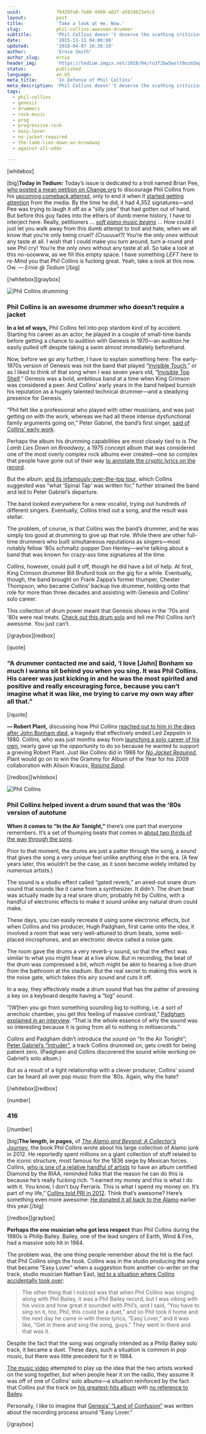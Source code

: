 ```yaml
---
uuid:             70420fa0-7e86-4408-a82f-a5024623e5c5
layout:           post
title:            'Take a look at me. Now.'
slug:             phil-collins-awesome-drummer
subtitle:         'Phil Collins doesn''t deserve the scathing criticism he receives—he''s one of the most creative minds in rock history, and he''s an amazing drummer. Really.'
date:             '2015-11-11 04:00:00'
updated:          '2018-04-07 16:36:19'
author:           'Ernie Smith'
author_slug:      ernie
header_img:       'https://tedium.imgix.net/2018/04/ro3f2bw5wslt8ozm3epu.gif'
status:           published
language:         en_US
meta_title:       'In Defense of Phil Collins'
meta_description: 'Phil Collins doesn''t deserve the scathing criticism he receives—he''s one of the most creative minds in rock history, and he''s an amazing drummer. Really.'
tags:
  - phil-collins
  - genesis
  - drummers
  - rock-music
  - prog
  - progressive-rock
  - easy-lover
  - no-jacket-required
  - the-lamb-lies-down-on-broadway
  - against-all-odds

---
```


[whitebox]

[big]**Today in Tedium:** Today’s issue is dedicated to a troll named Brian Pee, [who posted a mean petition on Change.org](https://www.change.org/p/united-nations-phil-collins-must-be-stopped) to discourage Phil Collins from his [upcoming comeback attempt](http://www.rollingstone.com/music/news/phil-collins-plotting-comeback-i-am-no-longer-retired-20151028), only to end it when it [started getting attention](http://mashable.com/2015/11/03/no-more-phil-collins-petition/) from the media. By the time he did, it had 4,352 signatures—and Pee was trying to laugh it off as a “silly joke” that had gotten out of hand. But before this guy fades into the ethers of dumb meme history, I have to interject here. Really, petitioners ... [*soft piano music begins*](https://www.youtube.com/watch?v=bSWDHN2b7Us) … How could I just let you walk away from this dumb attempt to troll and hate, when we all know that you’re only being cruel? *(Cruuuuel?)* You’re the only *ones* without any taste at all. I wish that I could make you turn around, *turn* a-round and see Phil cry! You’re the only *ones* without any taste at all. So take a look at this no-ooowww, as we fill this empty space. I have something *LEFT* here to re-Mind you that Phil Collins is fucking great. Yeah, take a look at this now. Ow. *— Ernie @ Tedium* [/big]

[/whitebox][graybox]

![Phil Collins drumming](https://tedium.imgix.net/2018/04/gqpfpfxnabxzevc2klkq.jpg)

### Phil Collins is an awesome drummer who doesn’t require a jacket

**In a lot of ways,** Phil Collins fell into pop stardom kind of by accident. Starting his career as an actor, he played in a couple of small-time bands before getting a chance to audition with Genesis in 1970—an audition he easily pulled off despite taking a swim almost immediately beforehand.

Now, before we go any further, I have to explain something here: The early-1970s version of Genesis was not the band that played “[Invisible Touch](https://www.youtube.com/watch?v=pW68T84RLHw),” or as I liked to think of that song when I was seven years old, “[Invisible Top Shelf](http://www.kissthisguy.com/she-seems-to-have-an-invisible-top-shelf-misheard-48379.htm).” Genesis was a bold, ambitious band at a time when King Crimson was considered a peer. And Collins’ early years in the band helped burnish his reputation as a hugely talented technical drummer—and a steadying presence for Genesis.

“Phil felt like a professional who played with other musicians, and was just getting on with the work, whereas we had all these intense dysfunctional family arguments going on,” Peter Gabriel, the band’s first singer, [said of Collins’ early work](http://www.telegraph.co.uk/culture/music/music-news/11121822/Genesis-interview-We-were-hated.html).

Perhaps the album his drumming capabilities are most closely tied to is *The Lamb Lies Down on Broadway*, a 1975 concept album that was considered one of the most overly complex rock albums ever created—one so complex that people have gone out of their way [to annotate the cryptic lyrics on the record](http://www.bloovis.com/music/lamb.html).

But the album, [and its infamously over-the-top tour](http://www.newyorker.com/culture/culture-desk/the-ulysses-of-concept-albums), which Collins suggested was “what ‘Spinal Tap’ was written for,” further strained the band and led to Peter Gabriel’s departure.

The band looked everywhere for a new vocalist, trying out hundreds of different singers. Eventually, Collins tried out a song, and the result was stellar.

The problem, of course, is that Collins was the band’s drummer, and he was simply too good at drumming to give up that role. While there are other full-time drummers who built simultaneous reputations as singers—most notably fellow ‘80s schmaltz-popper Don Henley—we’re talking about a band that was known for crazy-ass time signatures at the time.

Collins, however, could pull it off, though he did have a bit of help. At first, King Crimson drummer Bill Bruford took on the gig for a while. Eventually, though, the band brought on Frank Zappa’s former thumper, Chester Thompson, who became Collins’ backup live drummer, holding onto that role for more than three decades and assisting with Genesis and Collins’ solo career.

This collection of drum power meant that Genesis shows in the ‘70s and ‘80s were real treats. [Check out this drum solo](https://www.youtube.com/watch?v=tvguArOAcpA) and tell me Phil Collins isn’t awesome. You just can’t.

[/graybox][redbox]

[quote]
### “A drummer contacted me and said, ‘I love [John] Bonham so much I wanna sit behind you when you sing. It was Phil Collins. His career was just kicking in and he was the most spirited and positive and really encouraging force, because you can’t imagine what it was like, me trying to carve my own way after all that.”
[/quote]

**— Robert Plant,** discussing how Phil Collins [reached out to him in the days after John Bonham died](http://www.blabbermouth.net/news/robert-plant-credits-phil-collins-for-solo-career-direction/), a tragedy that effectively ended Led Zeppelin in 1980. Collins, who was just months away from [launching a solo career of his own](http://amzn.to/1L9qjrb), nearly gave up the opportunity to do so because he wanted to support a grieving Robert Plant. Just like Collins did in 1986 for [*No Jacket Required*](http://amzn.to/20LrTLH), Plant would go on to win the Grammy for Album of the Year for his 2009 collaboration with Alison Krauss, [*Raising Sand*](http://amzn.to/1PBnTbb).

[/redbox][whitebox]

![Phil Collins](https://tedium.imgix.net/2018/04/hhslgezaripi2jqegu4s--1-.gif)

### Phil Collins helped invent a drum sound that was the ‘80s version of autotune

**When it comes to “In the Air Tonight,”** there’s one part that everyone remembers.  It’s a set of thumping beats that comes in [about two thirds of the way through the song](https://youtu.be/YkADj0TPrJA?t=3m18s). 

Prior to that moment, the drums are just a patter through the song, a sound that gives the song a very unique feel unlike anything else in the era. (A few years later, this wouldn’t be the case, as it soon become widely imitated by numerous artists.)

The sound is a studio effect called “gated reverb,” an aired-out snare drum sound that sounds like it came from a synthesizer. It didn’t. The drum beat was actually made by a real snare drum, probably hit by Collins, with a handful of electronic effects to make it sound unlike any natural drum could make. 

These days, you can easily recreate it using some electronic effects, but when Collins and his producer, Hugh Padgham, first came onto the idea, it involved a room that was very well-attuned to drum beats, some well-placed microphones, and an electronic device called a noise gate.

The room gave the drums a very reverb-y sound, so that the effect was similar to what you might hear at a live show. But in recording, the beat of the drum was compressed a bit, which might be akin to hearing a live drum from the bathroom at the stadium. But the real secret to making this work is the noise gate, which takes this airy sound and cuts it off.

In a way, they effectively made a drum sound that has the patter of pressing a key on a keyboard despite having a “big” sound.

“[W]hen you go from something sounding big to nothing, i.e. a sort of anechoic chamber, you get this feeling of massive contrast,” [Padgham explained in an interview](http://www.musicradar.com/news/drums/classic-drum-sounds-in-the-air-tonight-590970). “That is the whole essence of why the sound was so interesting because it is going from all to nothing in milliseconds.”

Collins and Padgham didn’t introduce the sound on “In the Air Tonight”; [Peter Gabriel’s “Intruder”](https://www.youtube.com/watch?v=vAzUh_H7yV0), a track Collins drummed on, gets credit for being patient zero. (Padgham and Collins discovered the sound while working on Gabriel’s solo album.)

But as a result of a tight relationship with a clever producer, Collins’ sound can be heard all over pop music from the ‘80s. Again, why the hate?

[/whitebox][redbox]

[number]
### 416
[/number]

[big]**The length, in pages,** of [*The Alamo and Beyond: A Collector’s Journey*](http://amzn.to/1PnTrTj), the book Phil Collins wrote about his large collection of Alamo junk in 2012. He reportedly spent millions on a giant collection of stuff related to the iconic structure, most famous for the 1836 siege by Mexican forces. Collins, [who is one of a relative handful of artists](https://riaa.com/goldandplatinum.php?content_selector=top-diamond-awards) to have an album certified Diamond by the RIAA, reminded folks that the reason he can do this is because he’s really fucking rich. “I earned my money and this is what I do with it. You know, I don’t buy Ferraris. This is what I spend my money on. It’s part of my life,” [Collins told PRI in 2012](http://www.pri.org/stories/2014-06-27/phil-collins-more-drummer-singer-and-songwriter-hes-also-obsessed-alamo). Think that’s awesome? Here’s something even more awesome: [He donated it all back to the Alamo](http://www.history.com/news/phil-collins-has-always-remembered-the-alamo) earlier this year.[/big]

[/redbox][graybox]

**Perhaps the one musician who got less respect** than Phil Collins during the 1980s is Philip Bailey. Bailey, one of the lead singers of Earth, Wind & Fire, had a massive solo hit in 1984.

The problem was, the one thing people remember about the hit is the fact that Phil Collins sings the hook. Collins was in the studio producing the song that became “Easy Lover” when a suggestion from another co-writer on the track, studio musician Nathan East, [led to a situation where Collins accidentally took over](http://www.allmusic.com/blog/post/nathan-east-on-the-writing-recording-and-legacy-of-easy-lover):

> The other thing that I noticed was that when Phil Collins was singing along with Phil Bailey, it was a Phil Bailey record, but I was vibing with his voice and how great it sounded with Phil’s, and I said, “You have to sing on it, too, Phil, this could be a duet,” and so Phil took it home and the next day he came in with these lyrics, “Easy Lover,” and it was like, “Get in there and sing the song, guys.” They went in there and that was it. 

Despite the fact that the song was originally intended as a Philip Bailey solo track, it became a duet. These days, such a situation is common in pop music, but there was little precedent for it in 1984.

[The music video](https://www.youtube.com/watch?v=JkRKT6T0QLg) attempted to play up the idea that the two artists worked on the song together, but when people hear it on the radio, they assume it was off of one of Collins’ solo albums—a situation reinforced by the fact that Collins put the track on [his greatest-hits album](http://amzn.to/1kLFIZD) with [no reference to Bailey](http://www.covershut.com/back_covers/Phil-Collins-Hits-1998-Back-Cover-58544.jpg).

Personally, I like to imagine that [Genesis’ “Land of Confusion”](https://www.youtube.com/watch?v=1pkVLqSaahk) was written about the recording process around “Easy Lover.”

[/graybox]
